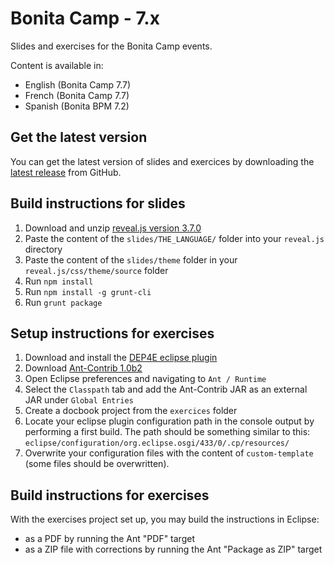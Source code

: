 Bonita Camp - 7.x
====================

Slides and exercises for the Bonita Camp events.

Content is available in:
- English (Bonita Camp 7.7)
- French (Bonita Camp 7.7)
- Spanish (Bonita BPM 7.2)

## Get the latest version
You can get the latest version of slides and exercices by downloading the [latest release](https://github.com/Bonitasoft-Community/bonita-camp/releases/latest) from GitHub.

## Build instructions for slides
1. Download and unzip [reveal.js version 3.7.0](https://github.com/hakimel/reveal.js/releases/tag/3.7.0)
2. Paste the content of the `slides/THE_LANGUAGE/` folder into your `reveal.js` directory
3. Paste the content of the `slides/theme` folder in your `reveal.js/css/theme/source` folder
4. Run `npm install`
5. Run `npm install -g grunt-cli`
6. Run `grunt package`

## Setup instructions for exercises
1. Download and install the [DEP4E eclipse plugin](http://dep4e.sourceforge.net/)
2. Download [Ant-Contrib 1.0b2](http://sourceforge.net/projects/ant-contrib/files/ant-contrib/ant-contrib-1.0b2/ant-contrib-1.0b2-bin.zip/download)
3. Open Eclipse preferences and navigating to `Ant / Runtime`
4. Select the `Classpath` tab and add the Ant-Contrib JAR as an external JAR under `Global Entries`
5. Create a docbook project from the `exercices` folder
6. Locate your eclipse plugin configuration path in the console output by performing a first build. The path should be something similar to this: `eclipse/configuration/org.eclipse.osgi/433/0/.cp/resources/`
7. Overwrite your configuration files with the content of `custom-template` (some files should be overwritten).

## Build instructions for exercises
With the exercises project set up, you may build the instructions in Eclipse:
- as a PDF by running the Ant "PDF" target
- as a ZIP file with corrections by running the Ant "Package as ZIP" target
